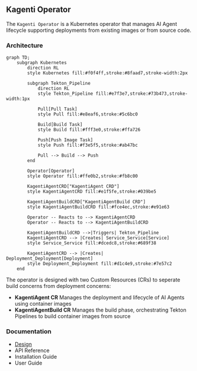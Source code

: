 ## Kagenti Operator ##

The `Kagenti Operator` is a Kubernetes operator that manages AI Agent lifecycle supporting deployments from existing images or from source code. 

### Architecture ###
```mermaid
graph TD;
    subgraph Kubernetes
        direction RL
        style Kubernetes fill:#f0f4ff,stroke:#8faad7,stroke-width:2px

        subgraph Tekton_Pipeline
            direction RL
            style Tekton_Pipeline fill:#e7f3e7,stroke:#73b473,stroke-width:1px
            
            Pull[Pull Task]
            style Pull fill:#e8eaf6,stroke:#5c6bc0

            Build[Build Task]
            style Build fill:#fff3e0,stroke:#ffa726

            Push[Push Image Task]
            style Push fill:#f3e5f5,stroke:#ab47bc

            Pull --> Build --> Push
        end
        
        Operator[Operator] 
        style Operator fill:#ffe0b2,stroke:#fb8c00

        KagentiAgentCRD["KagentiAgent CRD"] 
        style KagentiAgentCRD fill:#e1f5fe,stroke:#039be5

        KagentiAgentBuildCRD["KagentiAgentBuild CRD"]
        style KagentiAgentBuildCRD fill:#fce4ec,stroke:#e91e63

        Operator -- Reacts to --> KagentiAgentCRD
        Operator -- Reacts to --> KagentiAgentBuildCRD

        KagentiAgentBuildCRD -->|Triggers| Tekton_Pipeline
        KagentiAgentCRD --> |Creates| Service_Service[Service]
        style Service_Service fill:#dcedc8,stroke:#689f38

        KagentiAgentCRD --> |Creates| Deployment_Deployment[Deployment]
        style Deployment_Deployment fill:#d1c4e9,stroke:#7e57c2
    end
```    
The operator is designed with two Custom Resources (CRs) to seperate build concerns from deployment concerns: 
 - **KagentiAgent CR** Manages the deployment and lifecycle of AI Agents using container images
 - **KagentiAgentBuild CR** Manages the build phase, orchestrating Tekton Pipelines to build container images from source 

### Documentation ###
- [Design](docs/operator.md)
- API Reference
- Installation Guide
- User Guide
